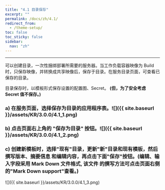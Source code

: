 ```yaml
---
title: "4.1 目录保存"
excerpt: ""
permalink: /docs/zh/4.1/
redirect_from:
  - /theme-setup/
toc: false
toc_sticky: false
sidebar:
  nav: "zh"
---
```


---
可以创建目录，一次性捆绑部署所需要的服务器。当工作负载容器映像为 Build 时，只保存映像，并转换成共享映像后，保存于目录。在服务目录页面，可查看已保存的目录。

目录保存时，以模板形式保存设置的配置图、Secret。 **\(但，为了安全考虑 Secret 值不保存。\)**

### a\) 在服务页面，选择保存为目录的应用程序表。![]({{ site.baseurl }}/assets/KR/3.0.0/4.1_1.png)

### b\) 点击页面右上角的 "保存为目录" 按钮。![]({{ site.baseurl }}/assets/KR/3.0.0/4.1_2.png)

### c\) 创建新模板时，选择"现有"目录，更新"新"目录和现有模板，然后撰写版本、摘要信息 和编辑内容，再点击下面"保存"按钮。(编辑、输入字段采用 Mark Down 文件格式, 该文件 的撰写方法可点击页面右侧的"Mark Down support"查看。)
![]({{ site.baseurl }}/assets/KR/3.0.0/4.1_3.png)
